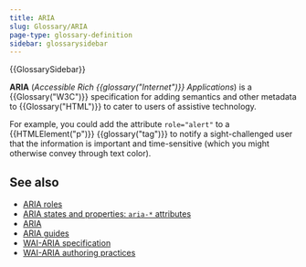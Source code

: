 ```yaml
---
title: ARIA
slug: Glossary/ARIA
page-type: glossary-definition
sidebar: glossarysidebar
---
```


{{GlossarySidebar}}

**ARIA** (_Accessible Rich {{glossary("Internet")}} Applications_) is a {{Glossary("W3C")}} specification for adding semantics and other metadata to {{Glossary("HTML")}} to cater to users of assistive technology.

For example, you could add the attribute `role="alert"` to a {{HTMLElement("p")}} {{glossary("tag")}} to notify a sight-challenged user that the information is important and time-sensitive (which you might otherwise convey through text color).

## See also

- [ARIA roles](/en-US/docs/Web/Accessibility/ARIA/Roles)
- [ARIA states and properties: `aria-*` attributes](/en-US/docs/Web/Accessibility/ARIA/Attributes)
- [ARIA](/en-US/docs/Web/Accessibility/ARIA)
- [ARIA guides](/en-US/docs/Web/Accessibility/ARIA/ARIA_Guides)
- [WAI-ARIA specification](https://w3c.github.io/aria/)
- [WAI-ARIA authoring practices](https://www.w3.org/TR/wai-aria-practices-1.2/)
